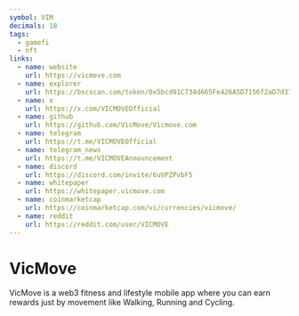```yaml
---
symbol: VIM
decimals: 18
tags:
  - gamefi
  - nft
links:
  - name: website
    url: https://vicmove.com
  - name: explorer
    url: https://bscscan.com/token/0x5bcd91C734d665Fe426A5D7156f2aD7d37b76e30
  - name: x
    url: https://x.com/VICMOVEOfficial
  - name: github
    url: https://github.com/VicMove/Vicmove.com
  - name: telegram
    url: https://t.me/VICMOVEOfficial
  - name: telegram_news
    url: https://t.me/VICMOVEAnnouncement
  - name: discord
    url: https://discord.com/invite/6uVPZPvbF5
  - name: whitepaper
    url: https://whitepaper.vicmove.com
  - name: coinmarketcap
    url: https://coinmarketcap.com/vi/currencies/vicmove/
  - name: reddit
    url: https://reddit.com/user/VICMOVE
---
```


# VicMove

VicMove is a web3 fitness and lifestyle mobile app where you can earn rewards just by movement like Walking, Running and Cycling.
